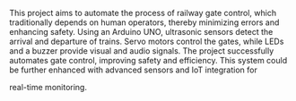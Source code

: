 This project aims to automate the process of
railway gate control, which traditionally
depends on human operators, thereby
minimizing errors and enhancing safety.
Using an Arduino UNO, ultrasonic sensors
detect the arrival and departure of trains.
Servo motors control the gates, while LEDs
and a buzzer provide visual and audio
signals. The project successfully automates
gate control, improving safety and efficiency.
This system could be further enhanced with
advanced sensors and IoT integration for

real-time monitoring.
